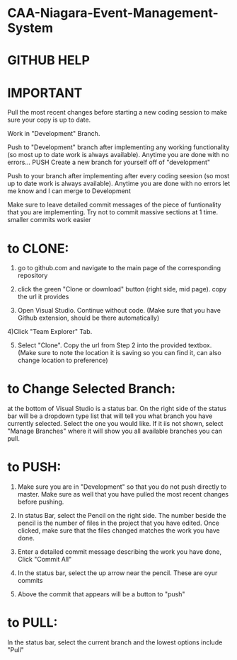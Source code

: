 # CAA-Niagara-Event-Management-System

# GITHUB HELP

# IMPORTANT

Pull the most recent changes before starting a new coding session to make sure your copy is up to date.

Work in "Development" Branch.

Push to "Development" branch after implementing any working functionality (so most up to date work is always available). Anytime you are done with no errors... PUSH
Create a new branch for yourself off of "development"

Push to your branch after implementing after every coding seesion (so most up to date work is always available). 
Anytime you are done with no errors let me know and I can merge to Development

Make sure to leave detailed commit messages of the piece of funtionality that you are implementing. Try not to commit massive sections at 1 time. smaller commits work easier

# to CLONE:

1) go to github.com and navigate to the main page of the corresponding repository

2) click the green "Clone or download" button (right side, mid page). 
copy the url it provides

3) Open Visual Studio. Continue without code. 
(Make sure that you have Github extension, should be there automatically)

4)Click "Team Explorer" Tab.

5) Select "Clone". Copy the url from Step 2 into the provided textbox.
(Make sure to note the location it is saving so you can find it, can also change location to preference)

# to Change Selected Branch:

at the bottom of Visual Studio is a status bar. On the right side of the status bar will be a dropdown type list that will tell you what branch you have currently selected. Select the one you would like. If it iis not shown, select "Manage Branches" where it will show you all available branches you can pull.

# to PUSH:

1) Make sure you are in "Development" so that you do not push directly to master. Make sure as well that you have pulled the most recent changes before pushing.

2) In status Bar, select the Pencil on the right side. The number beside the pencil is the number of files in the project that you have edited. Once clicked, make sure that the files changed matches the work you have done.

3) Enter a detailed commit message describing the work you have done, Click "Commit All"

4) In the status bar, select the up arrow near the pencil. These are oyur commits

5) Above the commit that appears will be a button to "push"

# to PULL:

In the status bar, select the current branch and the lowest options include "Pull"

